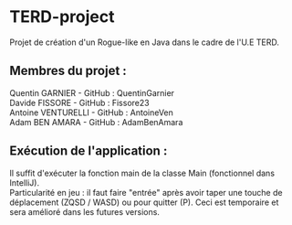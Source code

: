 # TERD-project
Projet de création d'un Rogue-like en Java dans le cadre de l'U.E TERD.

## Membres du projet : 
Quentin GARNIER - GitHub : QuentinGarnier  
Davide FISSORE - GitHub : Fissore23  
Antoine VENTURELLI - GitHub : AntoineVen  
Adam BEN AMARA - GitHub : AdamBenAmara  

## Exécution de l'application :
Il suffit d'exécuter la fonction main de la classe Main (fonctionnel dans IntelliJ).  
Particularité en jeu : il faut faire "entrée" après avoir taper une touche de déplacement (ZQSD / WASD) ou pour quitter (P). Ceci est temporaire et sera amélioré dans les futures versions.
